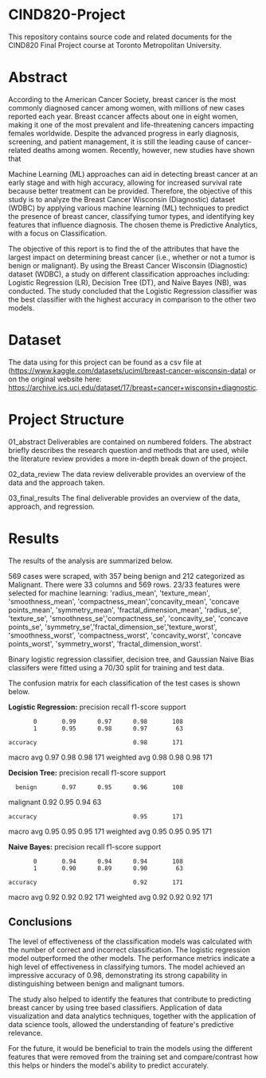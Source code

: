 # CIND820-Project
This repository contains source code and related documents for the CIND820 Final Project course at Toronto Metropolitan University.

# Abstract
According to the American Cancer Society, breast cancer is the most commonly diagnosed cancer among women, with millions of new cases reported each year. Breast ccancer affects about one in eight women, making it one of the most prevalent and life-threatening cancers impacting females worldwide. Despite the advanced progress in early diagnosis, screening, and patient management, it is still the leading cause of cancer-related deaths among women. Recently, however, new studies have shown that 

Machine Learning (ML) approaches can aid in detecting breast cancer at an early stage and with high accuracy, allowing for increased survival rate because better treatment can be provided. Therefore, the objective of this study is to analyze the Breast Cancer Wisconsin (Diagnostic) dataset (WDBC) by applying various machine learning (ML) techniques to predict the presence of breast cancer, classifying tumor types, and identifying key features that influence diagnosis. The chosen theme is Predictive Analytics, with a focus on Classification.

The objective of this report is to find the of the attributes that have the largest impact on determining breast cancer (i.e., whether or not a tumor is benign or malignant). By using the Breast Cancer Wisconsin (Diagnostic) dataset (WDBC), a study on different classification approaches including: Logistic Regression (LR), Decision Tree (DT), and Naïve Bayes (NB), was conducted. The study concluded that the Logistic Regression classifier was the best classifier with the highest accuracy in comparison to the other two models. 

# Dataset
The data using for this project can be found as a csv file at (https://www.kaggle.com/datasets/uciml/breast-cancer-wisconsin-data) or on the original website here: https://archive.ics.uci.edu/dataset/17/breast+cancer+wisconsin+diagnostic.

# Project Structure
01_abstract
Deliverables are contained on numbered folders. The abstract briefly describes the research question and methods that are used, while the  literature review provides a more in-depth break down of the project. 

02_data_review
The data review deliverable provides an overview of the data and the approach taken.

03_final_results
The final deliverable provides an overview of the data, approach, and regression.

# Results
The results of the analysis are summarized below.

569 cases were scraped, with 357 being benign and 212 categorized as Malignant. There were 33 columns and 569 rows. 23/33 features were selected for machine learning: 'radius_mean', 'texture_mean', 'smoothness_mean', 'compactness_mean','concavity_mean', 'concave points_mean', 'symmetry_mean', 'fractal_dimension_mean', 'radius_se', 'texture_se', 'smoothness_se','compactness_se', 'concavity_se', 'concave points_se', 'symmetry_se','fractal_dimension_se','texture_worst', 'smoothness_worst', 'compactness_worst', 'concavity_worst', 'concave points_worst', 'symmetry_worst', 'fractal_dimension_worst'. 

Binary logistic regression classifier, decision tree, and Gaussian Naive Bias classifers were fitted using a 70/30 split for training and test data.

The confusion matrix for each classification of the test cases is shown below.

**Logistic Regression:**
               precision    recall  f1-score   support

           0       0.99      0.97      0.98       108
           1       0.95      0.98      0.97        63

    accuracy                           0.98       171
   macro avg       0.97      0.98      0.98       171
weighted avg       0.98      0.98      0.98       171

**Decision Tree:**
               precision    recall  f1-score   support

      benign       0.97      0.95      0.96       108
   malignant       0.92      0.95      0.94        63

    accuracy                           0.95       171
   macro avg       0.95      0.95      0.95       171
weighted avg       0.95      0.95      0.95       171

**Naive Bayes:**
               precision    recall  f1-score   support

           0       0.94      0.94      0.94       108
           1       0.90      0.89      0.90        63

    accuracy                           0.92       171
   macro avg       0.92      0.92      0.92       171
weighted avg       0.92      0.92      0.92       171

## Conclusions
The level of effectiveness of the classification models was calculated with the number of correct and incorrect classification. The logistic regression model outperformed the other models. The performance metrics indicate a high level of effectiveness in classifying tumors. The model achieved an impressive accuracy of 0.98, demonstrating its strong capability in distinguishing between benign and malignant tumors.

The study also helped to identify the features that contribute to predicting breast cancer by using tree based classifiers. Application of data visualization and data analytics techniques, together with the application of data science tools, allowed the understanding of feature's predictive relevance.

For the future, it would be beneficial to train the models using the different features that were removed from the training set and compare/contrast how this helps or hinders the model's ability to predict accurately. 
